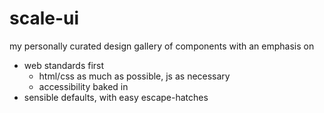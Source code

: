 
# scale-ui

my personally curated design gallery of components with an emphasis on

- web standards first
  - html/css as much as possible, js as necessary
  - accessibility baked in
- sensible defaults, with easy escape-hatches